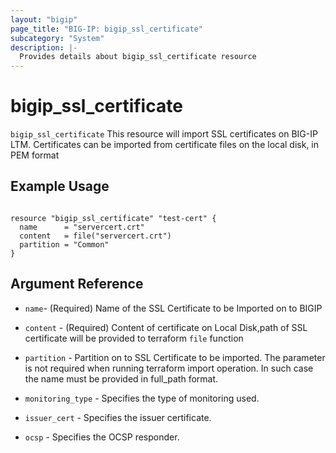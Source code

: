 ```yaml
---
layout: "bigip"
page_title: "BIG-IP: bigip_ssl_certificate"
subcategory: "System"
description: |-
  Provides details about bigip_ssl_certificate resource
---
```


# bigip_ssl_certificate

`bigip_ssl_certificate` This resource will import SSL certificates on BIG-IP LTM. 
Certificates can be imported from certificate files on the local disk, in PEM format


## Example Usage


```hcl

resource "bigip_ssl_certificate" "test-cert" {
  name      = "servercert.crt"
  content   = file("servercert.crt")
  partition = "Common"
}

```      

## Argument Reference


* `name`- (Required) Name of the SSL Certificate to be Imported on to BIGIP

* `content` - (Required) Content of certificate on Local Disk,path of SSL certificate will be provided to terraform `file` function 

* `partition` - Partition on to SSL Certificate to be imported. The parameter is not required when running terraform import operation. In such case the name must be provided in full_path format.

* `monitoring_type` - Specifies the type of monitoring used.

* `issuer_cert` - Specifies the issuer certificate.

* `ocsp` - Specifies the OCSP responder.
